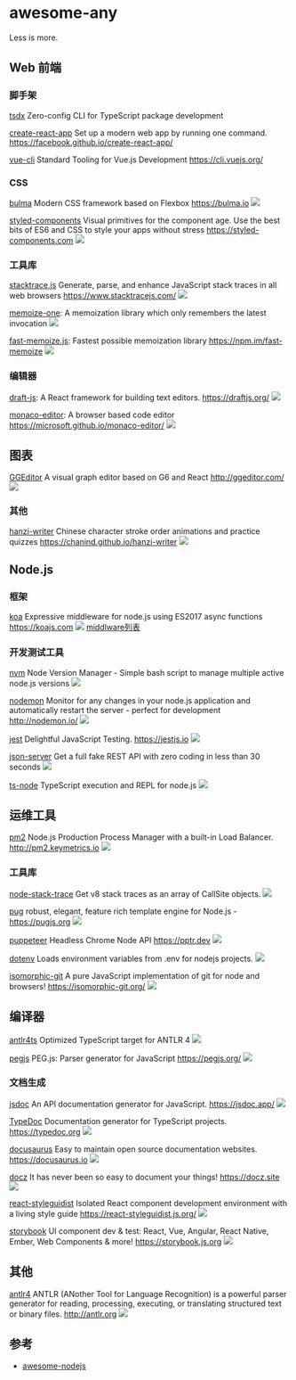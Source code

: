 # awesome-any

Less is more.


## Web 前端

### 脚手架

[tsdx](https://github.com/palmerhq/tsdx) Zero-config CLI for TypeScript package development

[create-react-app](https://github.com/facebook/create-react-app) Set up a modern web app by running one command. https://facebook.github.io/create-react-app/

[vue-cli](https://github.com/vuejs/vue-cli) Standard Tooling for Vue.js Development https://cli.vuejs.org/

### CSS

[bulma](https://github.com/jgthms/bulma) Modern CSS framework based on Flexbox https://bulma.io ![](https://img.shields.io/github/stars/jgthms/bulma.svg)

[styled-components](https://github.com/styled-components/styled-components) Visual primitives for the component age. Use the best bits of ES6 and CSS to style your apps without stress https://styled-components.com ![](https://img.shields.io/github/stars/styled-components/styled-components.svg)


### 工具库

[stacktrace.js](https://github.com/stacktracejs/stacktrace.js) Generate, parse, and enhance JavaScript stack traces in all web browsers https://www.stacktracejs.com/ ![](https://img.shields.io/github/stars/stacktracejs/stacktrace.js.svg)

[memoize-one](https://github.com/alexreardon/memoize-one): A memoization library which only remembers the latest invocation ![](https://img.shields.io/github/stars/alexreardon/memoize-one.svg)

[fast-memoize.js](https://github.com/caiogondim/fast-memoize.js):  Fastest possible memoization library https://npm.im/fast-memoize ![](https://img.shields.io/github/stars/caiogondim/fast-memoize.js.svg)


### 编辑器

[draft-js](https://github.com/facebook/draft-js): A React framework for building text editors. https://draftjs.org/ ![](https://img.shields.io/github/stars/facebook/draft-js.svg)

[monaco-editor](https://github.com/microsoft/monaco-editor): A browser based code editor https://microsoft.github.io/monaco-editor/ ![](https://img.shields.io/github/stars/microsoft/monaco-editor.svg)


## 图表

[GGEditor](https://github.com/gaoli/GGEditor) A visual graph editor based on G6 and React http://ggeditor.com/ ![](https://img.shields.io/github/stars/gaoli/GGEditor.svg)

### 其他

[hanzi-writer](https://github.com/chanind/hanzi-writer) Chinese character stroke order animations and practice quizzes https://chanind.github.io/hanzi-writer ![](https://img.shields.io/github/stars/chanind/hanzi-writer.svg)


## Node.js


### 框架

[koa](https://github.com/koajs/koa) Expressive middleware for node.js using ES2017 async functions https://koajs.com ![](https://img.shields.io/github/stars/koajs/koa.svg) [middlware列表](https://github.com/koajs/koa/wiki)

### 开发测试工具

[nvm](https://github.com/creationix/nvm) Node Version Manager - Simple bash script to manage multiple active node.js versions ![](https://img.shields.io/github/stars/creationix/nvm.svg)

[nodemon](https://github.com/remy/nodemon) Monitor for any changes in your node.js application and automatically restart the server - perfect for development http://nodemon.io/ ![](https://img.shields.io/github/stars/remy/nodemon.svg)

[jest](https://github.com/facebook/jest) Delightful JavaScript Testing. https://jestjs.io ![](https://img.shields.io/github/stars/facebook/jest.svg)

[json-server](https://github.com/typicode/json-server) Get a full fake REST API with zero coding in less than 30 seconds  ![](https://img.shields.io/github/stars/typicode/json-server.svg)

[ts-node](https://github.com/TypeStrong/ts-node) TypeScript execution and REPL for node.js ![](https://img.shields.io/github/stars/TypeStrong/ts-node.svg)

## 运维工具

[pm2](https://github.com/Unitech/pm2) Node.js Production Process Manager with a built-in Load Balancer. http://pm2.keymetrics.io ![](https://img.shields.io/github/stars/Unitech/pm2.svg)

### 工具库

[node-stack-trace](https://github.com/felixge/node-stack-trace) Get v8 stack traces as an array of CallSite objects. ![](https://img.shields.io/github/stars/felixge/node-stack-trace.svg)

[pug](https://github.com/pugjs/pug) robust, elegant, feature rich template engine for Node.js - <https://pugjs.org> ![](https://img.shields.io/github/stars/pugjs/pug.svg)

[puppeteer](https://github.com/GoogleChrome/puppeteer) Headless Chrome Node API https://pptr.dev ![](https://img.shields.io/github/stars/GoogleChrome/puppeteer.svg)

[dotenv](https://github.com/motdotla/dotenv) Loads environment variables from .env for nodejs projects. ![](https://img.shields.io/github/stars/motdotla/dotenv.svg)


[isomorphic-git](https://github.com/isomorphic-git/isomorphic-git) A pure JavaScript implementation of git for node and browsers! https://isomorphic-git.org/ ![](https://img.shields.io/github/stars/isomorphic-git/isomorphic-git.svg)

## 编译器

[antlr4ts](https://github.com/tunnelvisionlabs/antlr4ts) Optimized TypeScript target for ANTLR 4 ![](https://img.shields.io/github/stars/tunnelvisionlabs/antlr4ts.svg)

[pegjs](https://github.com/pegjs/pegjs) PEG.js: Parser generator for JavaScript https://pegjs.org/ ![](https://img.shields.io/github/stars/pegjs/pegjs.svg)


### 文档生成


[jsdoc](https://github.com/jsdoc/jsdoc) An API documentation generator for JavaScript. https://jsdoc.app/ ![](https://img.shields.io/github/stars/jsdoc/jsdoc.svg)

[TypeDoc](https://github.com/TypeStrong/TypeDoc) Documentation generator for TypeScript projects. https://typedoc.org ![](https://img.shields.io/github/stars/TypeStrong/TypeDoc.svg)

[docusaurus](https://github.com/facebook/docusaurus) Easy to maintain open source documentation websites. https://docusaurus.io ![](https://img.shields.io/github/stars/facebook/docusaurus.svg)

[docz](https://github.com/pedronauck/docz) It has never been so easy to document your things! https://docz.site ![](https://img.shields.io/github/stars/pedronauck/docz.svg)

[react-styleguidist](https://github.com/styleguidist/react-styleguidist) Isolated React component development environment with a living style guide https://react-styleguidist.js.org/ ![](https://img.shields.io/github/stars/styleguidist/react-styleguidist.svg)

[storybook](https://github.com/storybookjs/storybook) UI component dev & test: React, Vue, Angular, React Native, Ember, Web Components & more! https://storybook.js.org ![](https://img.shields.io/github/stars/storybookjs/storybook.svg)


## 其他

[antlr4](https://github.com/antlr/antlr4) ANTLR (ANother Tool for Language Recognition) is a powerful parser generator for reading, processing, executing, or translating structured text or binary files. http://antlr.org ![](https://img.shields.io/github/stars/antlr/antlr4.svg)

## 参考

* [awesome-nodejs](https://github.com/sindresorhus/awesome-nodejs#command-line-utilities)
